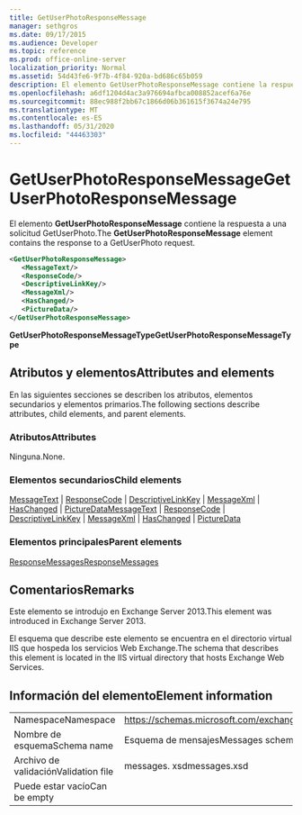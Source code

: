 ```yaml
---
title: GetUserPhotoResponseMessage
manager: sethgros
ms.date: 09/17/2015
ms.audience: Developer
ms.topic: reference
ms.prod: office-online-server
localization_priority: Normal
ms.assetid: 54d43fe6-9f7b-4f84-920a-bd686c65b059
description: El elemento GetUserPhotoResponseMessage contiene la respuesta a una solicitud GetUserPhoto.
ms.openlocfilehash: a6df1204d4ac3a976694afbca008852acef6a76e
ms.sourcegitcommit: 88ec988f2bb67c1866d06b361615f3674a24e795
ms.translationtype: MT
ms.contentlocale: es-ES
ms.lasthandoff: 05/31/2020
ms.locfileid: "44463303"
---
```

# <a name="getuserphotoresponsemessage"></a><span data-ttu-id="67cc5-103">GetUserPhotoResponseMessage</span><span class="sxs-lookup"><span data-stu-id="67cc5-103">GetUserPhotoResponseMessage</span></span>

<span data-ttu-id="67cc5-104">El elemento **GetUserPhotoResponseMessage** contiene la respuesta a una solicitud GetUserPhoto.</span><span class="sxs-lookup"><span data-stu-id="67cc5-104">The **GetUserPhotoResponseMessage** element contains the response to a GetUserPhoto request.</span></span> 
  
```XML
<GetUserPhotoResponseMessage>
   <MessageText/>
   <ResponseCode/>
   <DescriptiveLinkKey/>
   <MessageXml/>
   <HasChanged/>
   <PictureData/>
</GetUserPhotoResponseMessage>
```

 <span data-ttu-id="67cc5-105">**GetUserPhotoResponseMessageType**</span><span class="sxs-lookup"><span data-stu-id="67cc5-105">**GetUserPhotoResponseMessageType**</span></span>
## <a name="attributes-and-elements"></a><span data-ttu-id="67cc5-106">Atributos y elementos</span><span class="sxs-lookup"><span data-stu-id="67cc5-106">Attributes and elements</span></span>

<span data-ttu-id="67cc5-107">En las siguientes secciones se describen los atributos, elementos secundarios y elementos primarios.</span><span class="sxs-lookup"><span data-stu-id="67cc5-107">The following sections describe attributes, child elements, and parent elements.</span></span>
  
### <a name="attributes"></a><span data-ttu-id="67cc5-108">Atributos</span><span class="sxs-lookup"><span data-stu-id="67cc5-108">Attributes</span></span>

<span data-ttu-id="67cc5-109">Ninguna.</span><span class="sxs-lookup"><span data-stu-id="67cc5-109">None.</span></span>
  
### <a name="child-elements"></a><span data-ttu-id="67cc5-110">Elementos secundarios</span><span class="sxs-lookup"><span data-stu-id="67cc5-110">Child elements</span></span>

<span data-ttu-id="67cc5-111">[MessageText](messagetext.md)  |  [ResponseCode](responsecode.md)  |  [DescriptiveLinkKey](descriptivelinkkey.md)  |  [MessageXml](messagexml.md)  |  [HasChanged](haschanged.md)  |  [PictureData](picturedata.md)</span><span class="sxs-lookup"><span data-stu-id="67cc5-111">[MessageText](messagetext.md) | [ResponseCode](responsecode.md) | [DescriptiveLinkKey](descriptivelinkkey.md) | [MessageXml](messagexml.md) | [HasChanged](haschanged.md) | [PictureData](picturedata.md)</span></span>
  
### <a name="parent-elements"></a><span data-ttu-id="67cc5-112">Elementos principales</span><span class="sxs-lookup"><span data-stu-id="67cc5-112">Parent elements</span></span>

[<span data-ttu-id="67cc5-113">ResponseMessages</span><span class="sxs-lookup"><span data-stu-id="67cc5-113">ResponseMessages</span></span>](responsemessages.md)
  
## <a name="remarks"></a><span data-ttu-id="67cc5-114">Comentarios</span><span class="sxs-lookup"><span data-stu-id="67cc5-114">Remarks</span></span>

<span data-ttu-id="67cc5-115">Este elemento se introdujo en Exchange Server 2013.</span><span class="sxs-lookup"><span data-stu-id="67cc5-115">This element was introduced in Exchange Server 2013.</span></span>
  
<span data-ttu-id="67cc5-116">El esquema que describe este elemento se encuentra en el directorio virtual IIS que hospeda los servicios Web Exchange.</span><span class="sxs-lookup"><span data-stu-id="67cc5-116">The schema that describes this element is located in the IIS virtual directory that hosts Exchange Web Services.</span></span>
  
## <a name="element-information"></a><span data-ttu-id="67cc5-117">Información del elemento</span><span class="sxs-lookup"><span data-stu-id="67cc5-117">Element information</span></span>

|||
|:-----|:-----|
|<span data-ttu-id="67cc5-118">Namespace</span><span class="sxs-lookup"><span data-stu-id="67cc5-118">Namespace</span></span>  <br/> |https://schemas.microsoft.com/exchange/services/2006/messages  <br/> |
|<span data-ttu-id="67cc5-119">Nombre de esquema</span><span class="sxs-lookup"><span data-stu-id="67cc5-119">Schema name</span></span>  <br/> |<span data-ttu-id="67cc5-120">Esquema de mensajes</span><span class="sxs-lookup"><span data-stu-id="67cc5-120">Messages schema</span></span>  <br/> |
|<span data-ttu-id="67cc5-121">Archivo de validación</span><span class="sxs-lookup"><span data-stu-id="67cc5-121">Validation file</span></span>  <br/> |<span data-ttu-id="67cc5-122">messages. xsd</span><span class="sxs-lookup"><span data-stu-id="67cc5-122">messages.xsd</span></span>  <br/> |
|<span data-ttu-id="67cc5-123">Puede estar vacío</span><span class="sxs-lookup"><span data-stu-id="67cc5-123">Can be empty</span></span>  <br/> ||
   

